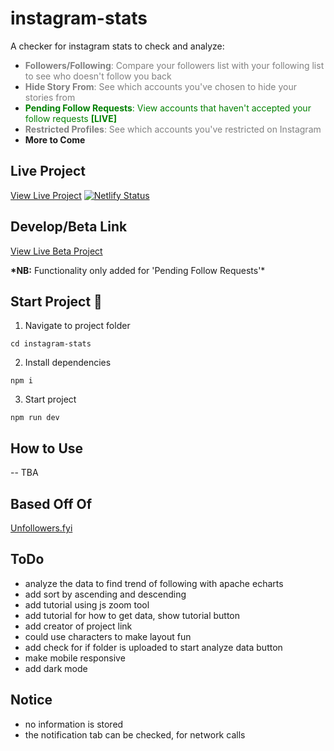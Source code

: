 # instagram-stats

A checker for instagram stats to check and analyze:

- <span style="color:grey;">**Followers/Following**: Compare your followers list with your following list to see who doesn't follow you back</span>
- <span style="color:grey;">**Hide Story From**: See which accounts you've chosen to hide your stories from</span>
- <span style="color:green;">**Pending Follow Requests**: View accounts that haven't accepted your follow requests **[LIVE]**</span>
- <span style="color:grey;">**Restricted Profiles**: See which accounts you've restricted on Instagram</span>
- **More to Come**

## Live Project

<a href="https://iganalyzer.netlify.app" target="_blank">View Live Project</a>
[![Netlify Status](https://api.netlify.com/api/v1/badges/b5612541-c185-4339-9de9-f5f4f7679b7a/deploy-status)](https://app.netlify.com/sites/iganalyzer/deploys)

## Develop/Beta Link
<a href="https://develop--iganalyzer.netlify.app" target="_blank">View Live Beta Project</a>

**\*NB:** Functionality only added for 'Pending Follow Requests'\*

## Start Project 🚀

1. Navigate to project folder

```
cd instagram-stats
```

2. Install dependencies

```
npm i
```

3. Start project

```
npm run dev
```

## How to Use

-- TBA

## Based Off Of
<a href="https://unfollowers.fyi" target="_blank">Unfollowers.fyi</a>


## ToDo

- analyze the data to find trend of following with apache echarts
- add sort by ascending and descending
- add tutorial using js zoom tool
- add tutorial for how to get data, show tutorial button
- add creator of project link
- could use characters to make layout fun
- add check for if folder is uploaded to start analyze data button
- make mobile responsive
- add dark mode

## Notice

- no information is stored
- the notification tab can be checked, for network calls
